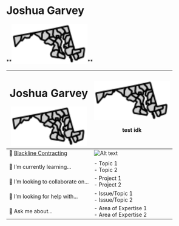 <div align"center">
<h1> Joshua Garvey</h1> **<img src="/images/md.svg" alt="Profile Image" width="200">**                                              
</div>
<div align="left" width="600">

| <h1> Joshua Garvey</h1> **<img src="/images/md.svg" alt="Profile Image" width="200">** | **<img src="/images/md.svg" alt="Profile Image" width="200">** <br> <p>test idk</p> |
| -------------------------------------------------------------------------------------- | ----------------------------------------------------------------------------------- |
| 🔭 [Blackline Contracting](https://blackline.joshuagarvey.com/)                        | <img src="/images/other-image.svg" alt="Alt text" width="300">                      |
|                                                                                        |
| 🌱 I’m currently learning...                                                           | - Topic 1 <br> - Topic 2                                                            |
| 👯 I’m looking to collaborate on...                                                    | - Project 1 <br> - Project 2                                                        |
| 🤔 I’m looking for help with...                                                        | - Issue/Topic 1 <br> - Issue/Topic 2                                                |
| 💬 Ask me about...                                                                     | - Area of Expertise 1 <br> - Area of Expertise 2                                    |

</div>
